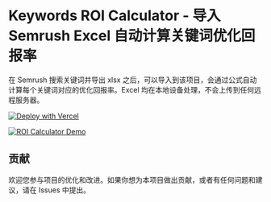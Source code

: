 # Keywords ROI Calculator - 导入 Semrush Excel 自动计算关键词优化回报率

在 Semrush 搜索关键词并导出 xlsx 之后，可以导入到该项目，会通过公式自动计算每个关键词对应的优化回报率。Excel 均在本地设备处理，不会上传到任何远程服务器。

[![Deploy with Vercel](https://vercel.com/button)](https://vercel.com/new/git/external?repository-url=https://github.com/Kunsect/roi-calculator)

[![ROI Calculator Demo](/assets/images/demo.jpg)](https://roi-calculator-flame.vercel.app/)

## 贡献

欢迎您参与项目的优化和改进。如果你想为本项目做出贡献，或者有任何问题和建议，请在 Issues 中提出。
